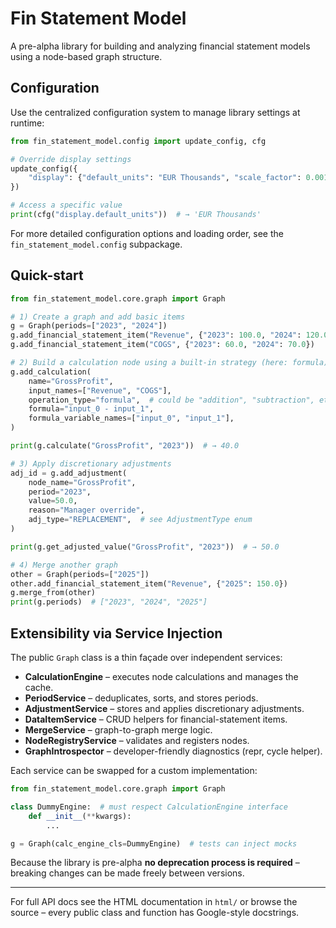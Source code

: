 # Fin Statement Model

A pre-alpha library for building and analyzing financial statement models using a node-based graph structure.

## Configuration

Use the centralized configuration system to manage library settings at runtime:

```python
from fin_statement_model.config import update_config, cfg

# Override display settings
update_config({
    "display": {"default_units": "EUR Thousands", "scale_factor": 0.001}
})

# Access a specific value
print(cfg("display.default_units"))  # → 'EUR Thousands'
```

For more detailed configuration options and loading order, see the `fin_statement_model.config` subpackage.

## Quick-start

```python
from fin_statement_model.core.graph import Graph

# 1) Create a graph and add basic items
g = Graph(periods=["2023", "2024"])
g.add_financial_statement_item("Revenue", {"2023": 100.0, "2024": 120.0})
g.add_financial_statement_item("COGS", {"2023": 60.0, "2024": 70.0})

# 2) Build a calculation node using a built-in strategy (here: formula)
g.add_calculation(
    name="GrossProfit",
    input_names=["Revenue", "COGS"],
    operation_type="formula",  # could be "addition", "subtraction", etc.
    formula="input_0 - input_1",
    formula_variable_names=["input_0", "input_1"],
)

print(g.calculate("GrossProfit", "2023"))  # → 40.0

# 3) Apply discretionary adjustments
adj_id = g.add_adjustment(
    node_name="GrossProfit",
    period="2023",
    value=50.0,
    reason="Manager override",
    adj_type="REPLACEMENT",  # see AdjustmentType enum
)

print(g.get_adjusted_value("GrossProfit", "2023"))  # → 50.0

# 4) Merge another graph
other = Graph(periods=["2025"])
other.add_financial_statement_item("Revenue", {"2025": 150.0})
g.merge_from(other)
print(g.periods)  # ["2023", "2024", "2025"]
```

## Extensibility via Service Injection

The public `Graph` class is a thin façade over independent services:

* **CalculationEngine** – executes node calculations and manages the cache.
* **PeriodService** – deduplicates, sorts, and stores periods.
* **AdjustmentService** – stores and applies discretionary adjustments.
* **DataItemService** – CRUD helpers for financial-statement items.
* **MergeService** – graph-to-graph merge logic.
* **NodeRegistryService** – validates and registers nodes.
* **GraphIntrospector** – developer-friendly diagnostics (repr, cycle helper).

Each service can be swapped for a custom implementation:

```python
from fin_statement_model.core.graph import Graph

class DummyEngine:  # must respect CalculationEngine interface
    def __init__(**kwargs):
        ...

g = Graph(calc_engine_cls=DummyEngine)  # tests can inject mocks
```

Because the library is pre-alpha **no deprecation process is required** – breaking changes can be made freely between versions.

---
For full API docs see the HTML documentation in `html/` or browse the source – every public class and function has Google-style docstrings.
